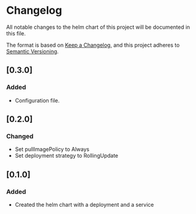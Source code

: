 # Changelog
All notable changes to the helm chart of this project will be documented in this file.

The format is based on [Keep a Changelog](https://keepachangelog.com/en/1.0.0/),
and this project adheres to [Semantic Versioning](https://semver.org/spec/v2.0.0.html).

## [0.3.0]
### Added
- Configuration file.

## [0.2.0]
### Changed
- Set pullImagePolicy to Always
- Set deployment strategy to RollingUpdate

## [0.1.0]
### Added
- Created the helm chart with a deployment and a service
